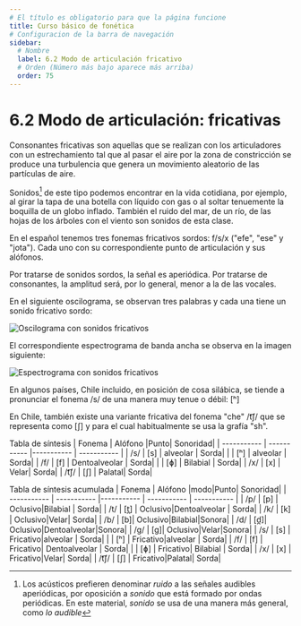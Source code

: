 ```yaml
---
# El título es obligatorio para que la página funcione
title: Curso básico de fonética
# Configuracion de la barra de navegación
sidebar:
  # Nombre
  label: 6.2 Modo de articulación fricativo
  # Orden (Número más bajo aparece más arriba)
  order: 75
---
```

# 6.2 Modo de articulación: fricativas

Consonantes fricativas son aquellas que se realizan con los articuladores con un estrechamiento tal que al pasar el aire por la zona de constricción se produce una turbulencia que genera un movimiento aleatorio de las partículas de aire.


Sonidos[^1] de este tipo podemos encontrar en la vida cotidiana, por ejemplo, al girar la tapa de una botella con líquido con gas o al soltar tenuemente la boquilla de un globo inflado. También el ruido del mar, de un río, de las hojas de los árboles con el viento son sonidos de esta clase.

[^1]:Los acústicos prefieren denominar *ruido* a las señales audibles aperiódicas, por oposición a *sonido* que está formado por ondas periódicas. En este material, *sonido* se usa de una manera más general, como *lo audible*

En el español tenemos tres fonemas fricativos sordos: f/s/x ("efe", "ese" y "jota"). Cada uno con su correspondiente punto de articulación y sus alófonos.

Por tratarse de sonidos sordos, la señal es aperiódica. Por tratarse de consonantes, la amplitud será, por lo general, menor a la de las vocales.

En el siguiente oscilograma, se observan tres palabras y cada una tiene un sonido fricativo sordo:

![Oscilograma con sonidos fricativos](/imagenes/oscilograma_fricativas_1.png)

El correspondiente espectrograma de banda ancha se observa en la imagen siguiente:

![Espectrograma con sonidos fricativos](/imagenes/espectrograma_fricativas_1.png)

En algunos países, Chile incluido, en posición de cosa silábica, se tiende a pronunciar el fonema /s/ de una manera muy tenue o débil: [ʰ]

En Chile, también existe una variante fricativa del fonema "che" /t͡ʃ/ que se representa como [ʃ] y para el cual habitualmente se usa la grafía "sh".


Tabla de síntesis
| Fonema | Alófono |Punto| Sonoridad|
| ----------- | ----------- |----------- | ----------- |
| /s/ | [s] | alveolar | Sorda|
| | [ʰ] | alveolar | Sorda|
| /f/ | [f] | Dentoalveolar | Sorda|
|  | [ɸ] | Bilabial | Sorda|
| /x/ | [x] | Velar| Sorda|
| /t͡ʃ/ | [ʃ] | Palatal| Sorda|






Tabla de síntesis acumulada
| Fonema | Alófono |modo|Punto| Sonoridad|
| ----------- | ----------- |----------- | ----------- | ----------- |
| /p/ | [p] | Oclusivo|Bilabial | Sorda|
| /t/ | [t̪] |  Oclusivo|Dentoalveolar | Sorda|
| /k/ | [k] |  Oclusivo|Velar| Sorda|
| /b/ | [b]| Oclusivo|Bilabial|Sonora|
| /d/ | [d̪]| Oclusivo|Dentoalveolar|Sonora|
| /g/ | [g]| Oclusivo|Velar|Sonora|
| /s/ | [s] |  Fricativo|alveolar | Sorda|
| | [ʰ] |  Fricativo|alveolar | Sorda|
| /f/ | [f] | Fricativo| Dentoalveolar | Sorda|
| | [ɸ] | Fricativo| Bilabial | Sorda|
| /x/ | [x] |  Fricativo|Velar| Sorda|
| /t͡ʃ/ | [ʃ] |  Fricativo|Palatal| Sorda|

